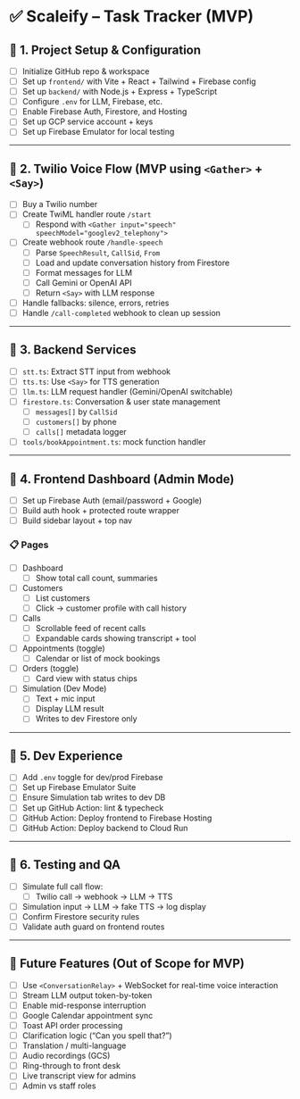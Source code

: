 # ✅ Scaleify – Task Tracker (MVP)

## 🔹 1. Project Setup & Configuration

- [ ] Initialize GitHub repo & workspace
- [ ] Set up `frontend/` with Vite + React + Tailwind + Firebase config
- [ ] Set up `backend/` with Node.js + Express + TypeScript
- [ ] Configure `.env` for LLM, Firebase, etc.
- [ ] Enable Firebase Auth, Firestore, and Hosting
- [ ] Set up GCP service account + keys
- [ ] Set up Firebase Emulator for local testing

---

## 🔹 2. Twilio Voice Flow (MVP using `<Gather>` + `<Say>`)

- [ ] Buy a Twilio number
- [ ] Create TwiML handler route `/start`
  - [ ] Respond with `<Gather input="speech" speechModel="googlev2_telephony">`
- [ ] Create webhook route `/handle-speech`
  - [ ] Parse `SpeechResult`, `CallSid`, `From`
  - [ ] Load and update conversation history from Firestore
  - [ ] Format messages for LLM
  - [ ] Call Gemini or OpenAI API
  - [ ] Return `<Say>` with LLM response
- [ ] Handle fallbacks: silence, errors, retries
- [ ] Handle `/call-completed` webhook to clean up session

---

## 🔹 3. Backend Services

- [ ] `stt.ts`: Extract STT input from webhook
- [ ] `tts.ts`: Use `<Say>` for TTS generation
- [ ] `llm.ts`: LLM request handler (Gemini/OpenAI switchable)
- [ ] `firestore.ts`: Conversation & user state management
  - [ ] `messages[]` by `CallSid`
  - [ ] `customers[]` by phone
  - [ ] `calls[]` metadata logger
- [ ] `tools/bookAppointment.ts`: mock function handler

---

## 🔹 4. Frontend Dashboard (Admin Mode)

- [ ] Set up Firebase Auth (email/password + Google)
- [ ] Build auth hook + protected route wrapper
- [ ] Build sidebar layout + top nav

### 📋 Pages

- [ ] Dashboard
  - [ ] Show total call count, summaries
- [ ] Customers
  - [ ] List customers
  - [ ] Click → customer profile with call history
- [ ] Calls
  - [ ] Scrollable feed of recent calls
  - [ ] Expandable cards showing transcript + tool
- [ ] Appointments (toggle)
  - [ ] Calendar or list of mock bookings
- [ ] Orders (toggle)
  - [ ] Card view with status chips
- [ ] Simulation (Dev Mode)
  - [ ] Text + mic input
  - [ ] Display LLM result
  - [ ] Writes to dev Firestore only

---

## 🔹 5. Dev Experience

- [ ] Add `.env` toggle for dev/prod Firebase
- [ ] Set up Firebase Emulator Suite
- [ ] Ensure Simulation tab writes to dev DB
- [ ] Set up GitHub Action: lint & typecheck
- [ ] GitHub Action: Deploy frontend to Firebase Hosting
- [ ] GitHub Action: Deploy backend to Cloud Run

---

## 🔹 6. Testing and QA

- [ ] Simulate full call flow:
  - [ ] Twilio call → webhook → LLM → TTS
- [ ] Simulation input → LLM → fake TTS → log display
- [ ] Confirm Firestore security rules
- [ ] Validate auth guard on frontend routes

---

## 🔮 Future Features (Out of Scope for MVP)

- [ ] Use `<ConversationRelay>` + WebSocket for real-time voice interaction
- [ ] Stream LLM output token-by-token
- [ ] Enable mid-response interruption
- [ ] Google Calendar appointment sync
- [ ] Toast API order processing
- [ ] Clarification logic (“Can you spell that?”)
- [ ] Translation / multi-language
- [ ] Audio recordings (GCS)
- [ ] Ring-through to front desk
- [ ] Live transcript view for admins
- [ ] Admin vs staff roles
